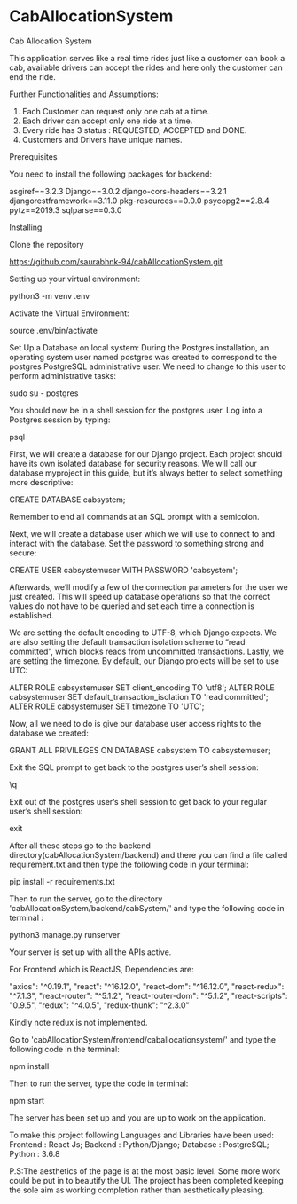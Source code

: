 # CabAllocationSystem

Cab Allocation System

This application serves like a real time rides just like a customer can book a cab, available drivers can accept the rides and here only the customer can end the ride.

Further Functionalities and Assumptions:

   1) Each Customer can request only one cab at a time.
   2) Each driver can accept only one ride at a time.
   3) Every ride has 3 status : REQUESTED, ACCEPTED and DONE.
   4) Customers and Drivers have unique names.

Prerequisites

You need to install the following packages for backend:

asgiref==3.2.3
Django==3.0.2
django-cors-headers==3.2.1
djangorestframework==3.11.0
pkg-resources==0.0.0
psycopg2==2.8.4
pytz==2019.3
sqlparse==0.3.0

Installing

Clone the repository

https://github.com/saurabhnk-94/cabAllocationSystem.git

Setting up your virtual environment:

python3 -m venv .env

Activate the Virtual Environment:

source .env/bin/activate

Set Up a Database on local system: During the Postgres installation, an operating system user named postgres was created to correspond to the postgres PostgreSQL administrative user. We need to change to this user to perform administrative tasks:

sudo su - postgres

You should now be in a shell session for the postgres user. Log into a Postgres session by typing:

psql

First, we will create a database for our Django project. Each project should have its own isolated database for security reasons. We will call our database myproject in this guide, but it’s always better to select something more descriptive:

CREATE DATABASE cabsystem;

Remember to end all commands at an SQL prompt with a semicolon.

Next, we will create a database user which we will use to connect to and interact with the database. Set the password to something strong and secure:

CREATE USER cabsystemuser WITH PASSWORD 'cabsystem';

Afterwards, we’ll modify a few of the connection parameters for the user we just created. This will speed up database operations so that the correct values do not have to be queried and set each time a connection is established.

We are setting the default encoding to UTF-8, which Django expects. We are also setting the default transaction isolation scheme to “read committed”, which blocks reads from uncommitted transactions. Lastly, we are setting the timezone. By default, our Django projects will be set to use UTC:

ALTER ROLE cabsystemuser SET client_encoding TO 'utf8';
ALTER ROLE cabsystemuser SET default_transaction_isolation TO 'read committed';
ALTER ROLE cabsystemuser SET timezone TO 'UTC';

Now, all we need to do is give our database user access rights to the database we created:

GRANT ALL PRIVILEGES ON DATABASE cabsystem TO cabsystemuser;

Exit the SQL prompt to get back to the postgres user’s shell session:

\q

Exit out of the postgres user’s shell session to get back to your regular user’s shell session:

exit

After all these steps go to the backend directory(cabAllocationSystem/backend) and there you can find a file called requirement.txt and then type the following code in your terminal:

pip install -r requirements.txt

Then to run the server, go to the directory 'cabAllocationSystem/backend/cabSystem/' and type the following code in terminal :

python3 manage.py runserver

Your server is set up with all the APIs active.

For Frontend which is ReactJS, Dependencies are:

"axios": "^0.19.1",
"react": "^16.12.0",
"react-dom": "^16.12.0",
"react-redux": "^7.1.3",
"react-router": "^5.1.2",
"react-router-dom": "^5.1.2",
"react-scripts": "0.9.5",
"redux": "^4.0.5",
"redux-thunk": "^2.3.0"

Kindly note redux is not implemented.

Go to 'cabAllocationSystem/frontend/caballocationsystem/' and type the following code in the terminal:

npm install

Then to run the server, type the code in terminal:

npm start

The server has been set up and you are up to work on the application.

To make this project following Languages and Libraries have been used:
Frontend : React Js;
Backend : Python/Django;
Database : PostgreSQL;
Python : 3.6.8

P.S:The aesthetics of the page is at the most basic level. Some more work could be put in to beautify the UI. The project has been completed keeping the sole aim as working completion rather than aesthetically pleasing.
